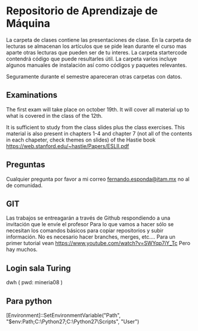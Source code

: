 # Repositorio de Aprendizaje de Máquina

La carpeta de clases contiene las presentaciones de clase. En la carpeta de lecturas se almacenan los artículos que se pide lean durante el curso mas aparte otras lecturas que pueden ser de tu interes. La carpeta startercode contendrá código que puede resultarles útil.
La carpeta varios incluye algunos manuales de instalación así como códigos y paquetes relevantes.


Seguramente durante el semestre apareceran otras carpetas con datos.

## Examinations

The first exam will take place on october 19th. It will cover all material up to what is covered in the class of the 12th.

It is sufficient to study from the class slides plus the class exercises. This material is also present in chapters 1-4 and chapter 7 (not all of the contents in each chapeter, check themes on slides) of the Hastie book <https://web.stanford.edu/~hastie/Papers/ESLII.pdf>


## Preguntas

Cualquier pregunta por favor a mi correo
fernando.esponda@itam.mx
no al de comunidad.

## GIT
Las trabajos se entreagarán a través de Github respondiendo a una invitación que le envíe el profesor
Para lo que vamos a hacer sólo se necesitan los comandos básicos para copiar repositorios y subir información. No es necesario hacer branches, merges, etc....
Para un primer tutorial vean <https://www.youtube.com/watch?v=SWYqp7iY_Tc>
Pero hay muchos.

## Login sala Turing

dwh ( pwd: mineria08 )

## Para python

[Environment]::SetEnvironmentVariable("Path", "$env:Path;C:\Python27\;C:\Python27\Scripts\", "User")
